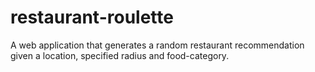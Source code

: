 # restaurant-roulette
 A web application that generates a random restaurant recommendation given a location, specified radius and food-category.
